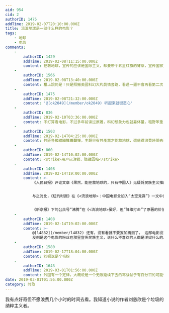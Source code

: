 ```yaml
---
aid: 954
cid: 2
authorID: 1475
addTime: 2019-02-07T20:10:00.000Z
title: 流浪地球是一部什么样的电影？
tags:
    - 地球
    - 电影
comments:
    -
        authorID: 1429
        addTime: 2019-02-08T11:15:00.000Z
        content: 拯救地球，宣传的应该是国际主义，却要带个五星红旗的臂章，宣传国家主义。
    -
        authorID: 1566
        addTime: 2019-02-08T13:40:00.000Z
        content: 樓上說的是！只是照搬美國科幻大片劇情套路，看過一遍不會再看第二次！也就那樣！
    -
        authorID: 1475
        addTime: 2019-02-08T21:32:00.000Z
        content: '@[ok2049](/member/ok2049) 听起来就很恶心'
    -
        authorID: 836
        addTime: 2019-02-10T03:36:00.000Z
        content: 不打算看电影，不过多年前读过原著，科幻想象力也就靠体量，粗野笨重，人物塑造教科书版得差，而且故事还烂尾了。
    -
        authorID: 1503
        addTime: 2019-02-14T04:25:00.000Z
        content: 共匪各級組織推薦聲援，主題只有共產黨才能救地球，還值得浪費時間去看嗎？
    -
        authorID: 860
        addTime: 2019-02-14T10:02:00.000Z
        content: <strike>用户已注销，隐藏回帖</strike>
    -
        authorID: 1408
        addTime: 2019-02-14T19:00:00.000Z
        content: >-
            《人民日报》评论文章《果然，能拯救地球的，只有中国人》无疑将民族主义推向了高潮，它突出了“流浪地球”的中国特色：“在拯救地球这个经典到甚至有些烂俗的母题上，欧美人的思路往往是派出探险队寻找新家园，而《流浪地球》则体现出中国人安土重迁的老传统——对生活了300万年的‘祖宅’不离不弃”，“中国科幻的内核一直有别于欧美科幻，《流浪地球》体现的是一种将全人类团结在一起“集中力量办大事”的理念。因此，虽然《流浪地球》是一部中国科幻电影，但丝毫没有刻意凸显中国的地位，恰恰相反，电影弱化了中国人的身份，将整个人类当做一个命运共同体，这是其区别于好莱坞电影的重要之处，而‘天下大同’也是中国人对美好社会的一个共识和一直以来努力的方向”。


            与之对比，《纽约时报》在《<流浪地球>：中国电影业加入“太空竞赛”》一文中的评价更加中立：“与《红海行动》和两部英雄痛打西方恶棍的兰博式《战狼》不同，《流浪地球》并不带有沙文主义色彩，尽管该片中也有《战狼》系列的主角吴京。”


            《新京报》下的公众号“沸腾”在《<流浪地球>虽好，但“降维打击”了原著的价值观》一文中，作者宋金波指出，改编之后的《流浪地球》在其内核上其实是“反刘慈欣”的：“在原著中，角色的种族、国家属性被淡化。原著中，主人公娶了一位日本妻子，而最后，由于不信任联合政府而产生的叛军，以及被处死的五千名地球派，都直指人性的弱点，也是对人性之恶的无情拷问。由此可见，原著是在努力做到在‘人类命运共同体’的尺度上进行叙事。而在电影中，叙事的视角和情感被拉回到“国族荣辱”的层面，通过黑化其他国家小分队的形象来反衬主角的英雄主义。”
    -
        authorID: 1408
        addTime: 2019-02-14T19:02:00.000Z
        content: >-
            @[l4832](/member/l4832) 还有，没有看就不要妄加猜测了。 这部电影没有像战狼那样宣传民族主义。
            反倒是这个电影的粉丝在那里宣传民族主义，说什么不喜欢的人都是洋奴什么的。
    -
        authorID: 1580
        addTime: 2019-02-17T18:04:00.000Z
        content: 刘据说是个毛粉
    -
        authorID: 1643
        addTime: 2019-03-01T01:56:00.000Z
        content: 外国有一个定律，大概说是一个无限延续下去的骂战帖子有百分百的可能性提到某某人是纳粹。你这一楼就说刘是个纳粹，这还讨论个屁哦
date: 2019-03-01T01:56:00.000Z
category: 时政
---
```


我有点好奇但不愿浪费几个小时的时间去看。我知道小说的作者刘慈欣是个垃圾的纳粹主义者。
